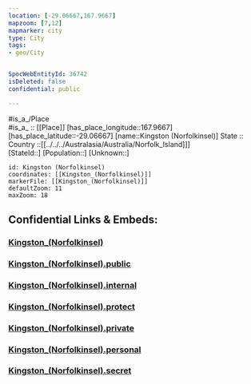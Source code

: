 ```yaml
---
location: [-29.06667,167.9667] 
mapzoom: [7,12] 
mapmarker: city 
type: City
tags:
- geo/City


SpocWebEntityId: 36742
isDeleted: false
confidential: public

---
```

#is_a_/Place  
#is_a_ :: [[Place]] 
[has_place_longitude::167.9667] 
[has_place_latitude::-29.06667] 
[name::Kingston (Norfolkinsel)] 
State ::  
Country ::[[../../../Australasia/Australia/Norfolk_Island]]]  
[StateId::] 
[Population::] 
[Unknown::] 


```leaflet
id: Kingston (Norfolkinsel)
coordinates: [[Kingston_(Norfolkinsel)]] 
markerFile: [[Kingston_(Norfolkinsel)]] 
defaultZoom: 11 
maxZoom: 18
```


## Confidential Links & Embeds: 

### [Kingston_(Norfolkinsel)](/_Standards/Earth/Continent/Australasia/Australia/Norfolk_Island/City/Kingston_(Norfolkinsel).md) 

### [Kingston_(Norfolkinsel).public](/_public/Earth/Continent/Australasia/Australia/Norfolk_Island/City/Kingston_(Norfolkinsel).public.md) 

### [Kingston_(Norfolkinsel).internal](/_internal/Earth/Continent/Australasia/Australia/Norfolk_Island/City/Kingston_(Norfolkinsel).internal.md) 

### [Kingston_(Norfolkinsel).protect](/_protect/Earth/Continent/Australasia/Australia/Norfolk_Island/City/Kingston_(Norfolkinsel).protect.md) 

### [Kingston_(Norfolkinsel).private](/_private/Earth/Continent/Australasia/Australia/Norfolk_Island/City/Kingston_(Norfolkinsel).private.md) 

### [Kingston_(Norfolkinsel).personal](/_personal/Earth/Continent/Australasia/Australia/Norfolk_Island/City/Kingston_(Norfolkinsel).personal.md) 

### [Kingston_(Norfolkinsel).secret](/_secret/Earth/Continent/Australasia/Australia/Norfolk_Island/City/Kingston_(Norfolkinsel).secret.md)

